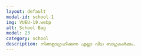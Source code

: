 ```yaml
---
layout: default
modal-id: school-1
img: VUEU-19.webp
alt: School Bag
model: 23
category: school
description: നിങ്ങളാഗ്രഹിക്കുന്ന എല്ലാ വിധ ബാഗുകൾക്കും.
---
```

